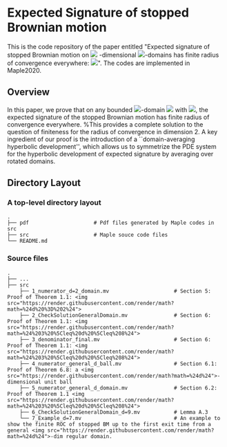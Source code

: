 #  Expected Signature of stopped Brownian motion

 This is the code repository of the paper entitled "Expected signature of stopped Brownian motion on <img src="https://render.githubusercontent.com/render/math?math=%24d%24"> -dimensional <img src="https://render.githubusercontent.com/render/math?math=%24C%5E%7B2%2C%20%5Calpha%7D%24">-domains has finite radius of convergence everywhere: <img src="https://render.githubusercontent.com/render/math?math=%242%20%5Cleq%20d%20%5Cleq%208%24">". The codes are implemented in Maple2020.

## Overview
In this paper, we prove that on any bounded <img src="https://render.githubusercontent.com/render/math?math=%24C%5E%7B2%2C%20%5Calpha%7D%24">-domain <img src="https://render.githubusercontent.com/render/math?math=%24%5COmega%20%5Csubset%20%5CR%5Ed%24"> with <img src="https://render.githubusercontent.com/render/math?math=%242%5Cleq%20d%20%5Cleq%208%24">, the expected signature of the stopped Brownian motion has finite radius of convergence everywhere. %This provides a complete solution to the question of finiteness for the radius of convergence in dimension 2. 
A key ingredient of our proof is the introduction of a ``domain-averaging hyperbolic development'', which allows us to symmetrize the PDE system for the hyperbolic development of expected signature by averaging over rotated domains. 

## Directory Layout 
 ### A top-level directory layout
    .
    ├── pdf                     # Pdf files generated by Maple codes in src
    ├── src                     # Maple souce code files 
    └── README.md
### Source files
    .
    ├── ...
    ├── src
        ├── 1_numerator_d=2_domain.mv                     # Section 5: Proof of Theorem 1.1: <img src="https://render.githubusercontent.com/render/math?math=%24d%20%3D%202%24">
        ├── 2_CheckSolutionGeneralDomain.mv               # Section 6: Proof of Theorem 1.1: <img src="https://render.githubusercontent.com/render/math?math=%24%203%20%5Cleq%20d%20%5Cleq%208%24"> 
        ├── 3_denominator_final.mv                        # Section 6: Proof of Theorem 1.1: <img src="https://render.githubusercontent.com/render/math?math=%24%203%20%5Cleq%20d%20%5Cleq%208%24"> 
        ├── 4_numerator_general_d_ball.mv                 # Section 6.1: Proof of Theorem 6.8: a <img src="https://render.githubusercontent.com/render/math?math=%24d%24">-dimensional unit ball  
        ├── 5_numerator_general_d_domain.mv               # Section 6.2: Proof of Theorem 1.1 <img src="https://render.githubusercontent.com/render/math?math=%24%203%20%5Cleq%20d%20%5Cleq%208%24">
        ├── 6_CheckSolutionGeneralDomain_d=9.mv           # Lemma A.3
        └── 7_Example_d=7.mv                              # An example to show the finite ROC of stopped BM up to the first exit time from a general <img src="https://render.githubusercontent.com/render/math?math=%24d%24">-dim regular domain.
